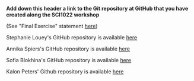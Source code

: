**Add down this header a link to the Git repository at GitHub that you have created along the SCI1022 workshop**

(See "Final Exercise" statement [here](https://github.com/MonashMath/SCI1022/blob/master/Git.md#1116-conflicting-changes))

Stephanie Louey's GitHub repository is available [here](https://github.com/stephanielouey/repository4sci1022.git)

Annika Spiers's GitHub repository is available [here](https://github.com/A-Spi/repository4sci1022)

Sofia Blokhina's GitHub repository is available [here](https://github.com/Mercury767/SCI1022-Git)

Kalon Peters' Github repository is available [here](https://github.com/kpet0008/repository4sci1022)

